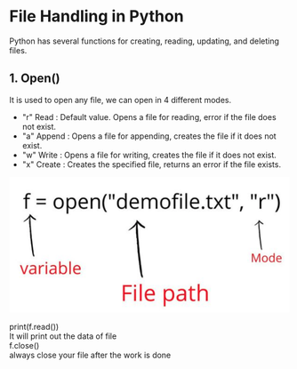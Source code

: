# File Handling in Python
Python has several functions for creating, reading, updating, and deleting files.

## 1. Open()
It is used to open any file, we can open in 4 different modes.
- "r" Read : Default value. Opens a file for reading, error if the file does not exist.
- "a" Append : Opens a file for appending, creates the file if it does not exist.
- "w" Write : Opens a file for writing, creates the file if it does not exist.
- "x" Create : Creates the specified file, returns an error if the file exists.

![File Format](file.png)

print(f.read())  
It will print out the data of file  
f.close()  
always close your file after the work is done  

